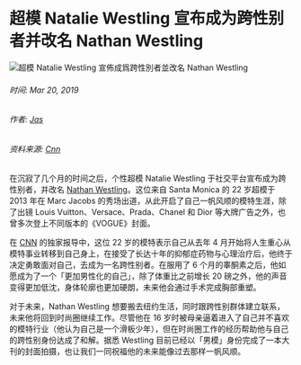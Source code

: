 # 超模 Natalie Westling 宣布成为跨性别者并改名 Nathan Westling

![超模 Natalie Westling 宣佈成爲跨性別者並改名 Nathan Westling](https://image-cdn.hypb.st/https%3A%2F%2Fhypebeast.com%2Fwp-content%2Fblogs.dir%2F4%2Ffiles%2F2019%2F03%2Fnathan-natalie-westling-transgender-model-1.jpg?q=75&w=800&cbr=1&fit=max)

###### 时间: Mar 20, 2019

###### 作者: [Jas](https://hypebeast.cn/author/simiseol)

###### 资料来源: [Cnn](http://edition.cnn.com/style/article/nathan-westling-transgender-model/index.html)

在沉寂了几个月的时间之后，个性超模 Natalie Westling 于社交平台宣布成为跨性别者，并改名 [Nathan Westling](https://hypebeast.cn/tags/Nathan-Westling)。这位来自 Santa Monica 的 22 岁超模于 2013 年在 Marc Jacobs 的秀场出道，从此开启了自己一帆风顺的模特生涯，除了出镜 Louis Vuitton、Versace、Prada、Chanel 和 Dior 等大牌广告之外，也曾多次登上不同版本的《VOGUE》封面。

在 [CNN](http://edition.cnn.com/style/article/nathan-westling-transgender-model/index.html) 的独家报导中，这位 22 岁的模特表示自己从去年 4 月开始将人生重心从模特事业转移到自己身上，在接受了长达十年的抑郁症药物与心理治疗后，他终于决定勇敢面对自己，去成为一名跨性别者。在服用了 6 个月的睾酮素之后，他如愿成为了一个「更加男性化的自己」，除了体重比之前增长 20 磅之外，他的声音变得更加低沈，身体轮廓也更加硬朗，未来他会通过手术完成胸部重塑。

对于未来，Nathan Westling 想要搬去纽约生活，同时跟跨性别群体建立联系，未来他将回到时尚圈继续工作。尽管他在 16 岁时被母亲逼着进入了自己并不喜欢的模特行业（他认为自己是一个滑板少年），但在时尚圈工作的经历帮助他与自己的跨性别身份达成了和解。据悉 Westling 目前已经以「男模」身份完成了一本大刊的封面拍摄，也让我们一同祝福他的未来能像过去那样一帆风顺。
